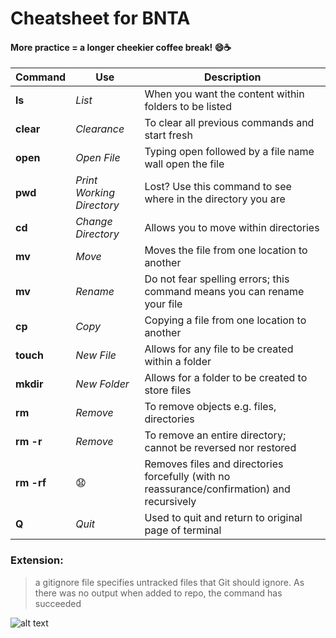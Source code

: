 # Cheatsheet for BNTA
#### More practice = a longer cheekier coffee break! 😄☕️


|Command|Use|Description|
|------|------|--------|
|**ls**|*List*|When you want the content within folders to be listed|
|**clear**|*Clearance*|To clear all previous commands and start fresh|
|**open**|*Open File*|Typing open followed by a file name wall open the file|
|**pwd**|*Print Working Directory*|Lost? Use this command to see where in the directory you are|
|**cd**|*Change Directory*|Allows you to move within directories|
|**mv**|*Move*|Moves the file from one location to another|
|**mv**|*Rename*|Do not fear spelling errors; this command means you can rename your file|
|**cp**|*Copy*|Copying a file from one location to another|
|**touch**|*New File*|Allows for any file to be created within a folder|
|**mkdir**|*New Folder*|Allows for a folder to be created to store files|
|**rm**|*Remove*|To remove objects e.g. files, directories|
|**rm -r**|*Remove*|To remove an entire directory; cannot be reversed nor restored|
|**rm -rf**|😧|Removes files and directories forcefully (with no reassurance/confirmation) and recursively |
|**Q**|*Quit*|Used to quit and return to original page of terminal|


### Extension:

> a gitignore file specifies untracked files that Git should ignore. As there was no output when added to repo, the command has succeeded

![alt text](Extension1.jpeg)

